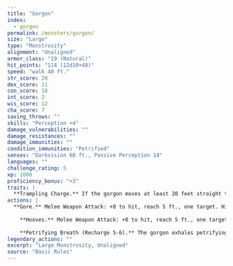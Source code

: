 ```yaml
---
title: "Gorgon"
index:
  - gorgon
permalink: /monsters/gorgon/
size: "Large"
type: "Monstrosity"
alignment: "Unaligned"
armor_class: "19 (Natural)"
hit_points: "114 (12d10+48)"
speed: "walk 40 ft."
str_score: 20
dex_score: 11
con_score: 18
int_score: 2
wis_score: 12
cha_score: 7
saving_throws: ""
skills: "Perception +4"
damage_vulnerabilities: ""
damage_resistances: ""
damage_immunities: ""
condition_immunities: "Petrified"
senses: "Darkvision 60 ft., Passive Perception 14"
languages: ""
challenge_rating: 5
xp: 1800
proficiency_bonus: "+3"
traits: |
  **Trampling Charge.** If the gorgon moves at least 20 feet straight toward a creature and then hits it with a gore attack on the same turn, that target must succeed on a DC 16 Strength saving throw or be knocked prone. If the target is prone, the gorgon can make one attack with its hooves against it as a bonus action.
actions: |
  **Gore.** Melee Weapon Attack: +8 to hit, reach 5 ft., one target. Hit: 18 (2d12 + 5) piercing damage.
    
    **Hooves.** Melee Weapon Attack: +8 to hit, reach 5 ft., one target. Hit: 16 (2d10 + 5) bludgeoning damage.
    
    **Petrifying Breath (Recharge 5-6).** The gorgon exhales petrifying gas in a 30-foot cone. Each creature in that area must succeed on a DC 13 Constitution saving throw. On a failed save, a target begins to turn to stone and is restrained. The restrained target must repeat the saving throw at the end of its next turn. On a success, the effect ends on the target. On a failure, the target is petrified until freed by the greater restoration spell or other magic.  
legendary_actions: ""
excerpt: "Large Monstrosity, Unaligned"
source: "Basic Rules"
---
```

